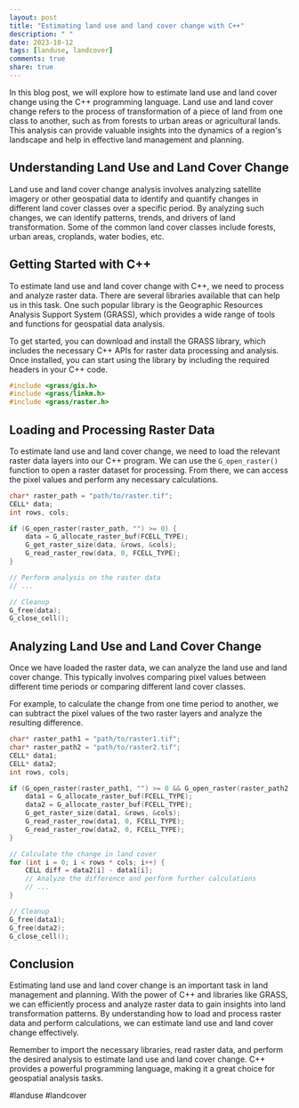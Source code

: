 ```yaml
---
layout: post
title: "Estimating land use and land cover change with C++"
description: " "
date: 2023-10-12
tags: [landuse, landcover]
comments: true
share: true
---
```


In this blog post, we will explore how to estimate land use and land cover change using the C++ programming language. Land use and land cover change refers to the process of transformation of a piece of land from one class to another, such as from forests to urban areas or agricultural lands. This analysis can provide valuable insights into the dynamics of a region's landscape and help in effective land management and planning.

## Understanding Land Use and Land Cover Change

Land use and land cover change analysis involves analyzing satellite imagery or other geospatial data to identify and quantify changes in different land cover classes over a specific period. By analyzing such changes, we can identify patterns, trends, and drivers of land transformation. Some of the common land cover classes include forests, urban areas, croplands, water bodies, etc.

## Getting Started with C++

To estimate land use and land cover change with C++, we need to process and analyze raster data. There are several libraries available that can help us in this task. One such popular library is the Geographic Resources Analysis Support System (GRASS), which provides a wide range of tools and functions for geospatial data analysis.

To get started, you can download and install the GRASS library, which includes the necessary C++ APIs for raster data processing and analysis. Once installed, you can start using the library by including the required headers in your C++ code.

```cpp
#include <grass/gis.h>
#include <grass/linkm.h>
#include <grass/raster.h>
```

## Loading and Processing Raster Data

To estimate land use and land cover change, we need to load the relevant raster data layers into our C++ program. We can use the `G_open_raster()` function to open a raster dataset for processing. From there, we can access the pixel values and perform any necessary calculations.

```cpp
char* raster_path = "path/to/raster.tif";
CELL* data;
int rows, cols;

if (G_open_raster(raster_path, "") >= 0) {
    data = G_allocate_raster_buf(FCELL_TYPE);
    G_get_raster_size(data, &rows, &cols);
    G_read_raster_row(data, 0, FCELL_TYPE);
}

// Perform analysis on the raster data
// ...

// Cleanup
G_free(data);
G_close_cell();
```

## Analyzing Land Use and Land Cover Change

Once we have loaded the raster data, we can analyze the land use and land cover change. This typically involves comparing pixel values between different time periods or comparing different land cover classes.

For example, to calculate the change from one time period to another, we can subtract the pixel values of the two raster layers and analyze the resulting difference.

```cpp
char* raster_path1 = "path/to/raster1.tif";
char* raster_path2 = "path/to/raster2.tif";
CELL* data1;
CELL* data2;
int rows, cols;

if (G_open_raster(raster_path1, "") >= 0 && G_open_raster(raster_path2, "") >= 0) {
    data1 = G_allocate_raster_buf(FCELL_TYPE);
    data2 = G_allocate_raster_buf(FCELL_TYPE);
    G_get_raster_size(data1, &rows, &cols);
    G_read_raster_row(data1, 0, FCELL_TYPE);
    G_read_raster_row(data2, 0, FCELL_TYPE);
}

// Calculate the change in land cover
for (int i = 0; i < rows * cols; i++) {
    CELL diff = data2[i] - data1[i];
    // Analyze the difference and perform further calculations
    // ...
}

// Cleanup
G_free(data1);
G_free(data2);
G_close_cell();
```

## Conclusion

Estimating land use and land cover change is an important task in land management and planning. With the power of C++ and libraries like GRASS, we can efficiently process and analyze raster data to gain insights into land transformation patterns. By understanding how to load and process raster data and perform calculations, we can estimate land use and land cover change effectively.

Remember to import the necessary libraries, read raster data, and perform the desired analysis to estimate land use and land cover change. C++ provides a powerful programming language, making it a great choice for geospatial analysis tasks.

#landuse #landcover